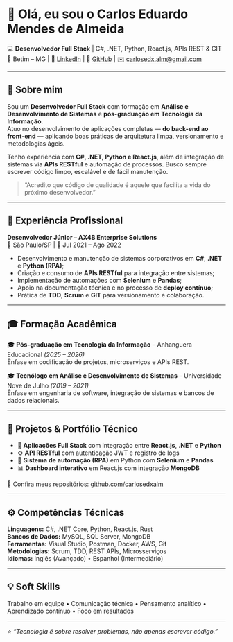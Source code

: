 # 👋 Olá, eu sou o Carlos Eduardo Mendes de Almeida

💻 **Desenvolvedor Full Stack** | C#, .NET, Python, React.js, APIs REST & GIT  
📍 Betim – MG | 💼 [LinkedIn](https://linkedin.com/in/carlosedxalm) | 🧩 [GitHub](https://github.com/carlosedxalm) | ✉️ [carlosedx.alm@gmail.com](mailto:carlosedx.alm@gmail.com)

---

## 🧠 Sobre mim

Sou um **Desenvolvedor Full Stack** com formação em **Análise e Desenvolvimento de Sistemas** e **pós-graduação em Tecnologia da Informação**.  
Atuo no desenvolvimento de aplicações completas — **do back-end ao front-end** — aplicando boas práticas de arquitetura limpa, versionamento e metodologias ágeis.

Tenho experiência com **C#, .NET, Python e React.js**, além de integração de sistemas via **APIs RESTful** e automação de processos. Busco sempre escrever código limpo, escalável e de fácil manutenção.

> “Acredito que código de qualidade é aquele que facilita a vida do próximo desenvolvedor.”

---

## 💼 Experiência Profissional

**Desenvolvedor Júnior – AX4B Enterprise Solutions**  
📍 São Paulo/SP | 📅 Jul 2021 – Ago 2022  

- Desenvolvimento e manutenção de sistemas corporativos em **C#**, **.NET** e **Python (RPA)**;  
- Criação e consumo de **APIs RESTful** para integração entre sistemas;  
- Implementação de automações com **Selenium** e **Pandas**;  
- Apoio na documentação técnica e no processo de **deploy contínuo**;  
- Prática de **TDD**, **Scrum** e **GIT** para versionamento e colaboração.  

---

## 🎓 Formação Acadêmica

🎓 **Pós-graduação em Tecnologia da Informação** – Anhanguera Educacional *(2025 – 2026)*  
Ênfase em codificação de projetos, microserviços e APIs REST.

🎓 **Tecnólogo em Análise e Desenvolvimento de Sistemas** – Universidade Nove de Julho *(2019 – 2021)*  
Ênfase em engenharia de software, integração de sistemas e bancos de dados relacionais.

---

## 🧩 Projetos & Portfólio Técnico

- 🧱 **Aplicações Full Stack** com integração entre **React.js**, **.NET** e **Python**  
- ⚙️ **API RESTful** com autenticação JWT e registro de logs  
- 🤖 **Sistema de automação (RPA)** em Python com **Selenium** e **Pandas**  
- 📊 **Dashboard interativo** em React.js com integração **MongoDB**  

🔗 Confira meus repositórios: [github.com/carlosedxalm](https://github.com/carlosedxalm)

---

## ⚙️ Competências Técnicas

**Linguagens:** C#, .NET Core, Python, React.js, Rust  
**Bancos de Dados:** MySQL, SQL Server, MongoDB  
**Ferramentas:** Visual Studio, Postman, Docker, AWS, Git  
**Metodologias:** Scrum, TDD, REST APIs, Microsserviços  
**Idiomas:** Inglês (Avançado) • Espanhol (Intermediário)

---

## 💡 Soft Skills

Trabalho em equipe • Comunicação técnica • Pensamento analítico • Aprendizado contínuo • Foco em resultados  

---

⭐ *“Tecnologia é sobre resolver problemas, não apenas escrever código.”*
